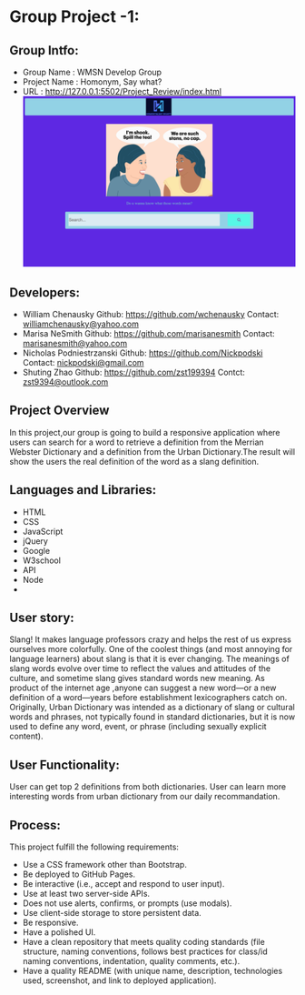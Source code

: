# Group Project -1: 
## Group Intfo:
* Group Name : WMSN Develop Group
* Project Name : Homonym, Say what?
* URL : http://127.0.0.1:5502/Project_Review/index.html
![web home](./webhome.png)

## Developers:
* William Chenausky   Github: https://github.com/wchenausky  Contact: williamchenausky@yahoo.com
* Marisa NeSmith   Github: https://github.com/marisanesmith   Contact: marisanesmith@yahoo.com
* Nicholas Podniestrzanski   Github:  https://github.com/Nickpodski Contact: nickpodski@gmail.com
* Shuting Zhao  Github: https://github.com/zst199394  Contct: zst9394@outlook.com

## Project Overview
In this project,our group is going to build a responsive application where users can search for a word to retrieve a definition from the Merrian Webster Dictionary and a definition from the Urban Dictionary.The result will show the users the real definition of the word as a slang definition.

## Languages and Libraries:
* HTML
* CSS
* JavaScript
* jQuery
* Google
* W3school
* API
* Node
* 

## User story:
Slang! It makes language professors crazy and helps the rest of us express ourselves more colorfully. One of the coolest things (and most annoying for language learners) about slang is that it is ever changing. The meanings of slang words evolve over time to reflect the values and attitudes of the culture, and sometime slang gives standard words new meaning. 
As product of the internet age ,anyone can suggest a new word—or a new definition of a word—years before establishment lexicographers catch on. 
Originally, Urban Dictionary was intended as a dictionary of slang or cultural words and phrases, not typically found in standard dictionaries, but it is now used to define any word, event, or phrase (including sexually explicit content).
​
## User Functionality:
User can get top 2 definitions from both dictionaries.
User can learn more interesting words from urban dictionary from our daily recommandation.
​
## Process:
This project fulfill the following requirements:
​
* Use a CSS framework other than Bootstrap.
​
* Be deployed to GitHub Pages.
​
* Be interactive (i.e., accept and respond to user input).
​
* Use at least two server-side APIs.
​
* Does not use alerts, confirms, or prompts (use modals).
​
* Use client-side storage to store persistent data.
* Be responsive.
​
* Have a polished UI.
​
* Have a clean repository that meets quality coding standards (file structure, naming conventions, follows best practices for class/id naming conventions, indentation, quality comments, etc.).
​
* Have a quality README (with unique name, description, technologies used, screenshot, and link to deployed application).
​
